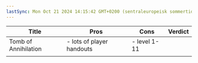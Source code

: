 ```yaml
---
lastSync: Mon Oct 21 2024 14:15:42 GMT+0200 (sentraleuropeisk sommertid)
---
```


| Title                | Pros                      | Cons         | Verdict |
| -------------------- | ------------------------- | ------------ | ------- |
| Tomb of Annihilation | - lots of player handouts | - level 1-11 |         |
|                      |                           |              |         |
